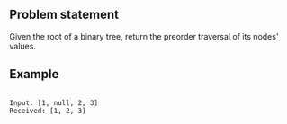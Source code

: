 ## Problem statement

Given the root of a binary tree, return the preorder traversal of its nodes' values.

## Example

```JS

Input: [1, null, 2, 3]
Received: [1, 2, 3]

```
